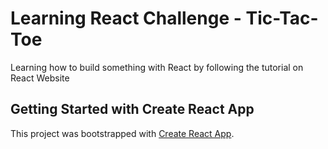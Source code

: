 # Learning React Challenge - Tic-Tac-Toe

Learning how to build something with React by following the tutorial on React Website

## Getting Started with Create React App

This project was bootstrapped with [Create React App](https://github.com/facebook/create-react-app).

